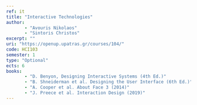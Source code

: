 ```yaml
---
ref: it
title: "Interactive Technologies"
author: 
       - "Avouris Nikolaos"
       - "Sintoris Christos"
excerpt: ""
uri: "https://openup.upatras.gr/courses/104/"
code: HCI103
semester: 1
type: "Optional"
ects: 6
books: 
       - "D. Benyon, Designing Interactive Systems (4th Ed.)"
       - "B. Shneiderman et al. Designing the User Interface (6th Ed.)"
       - "A. Cooper et al. About Face 3 (2014)"
       - "J. Preece et al. Interaction Design (2019)"
---
```

